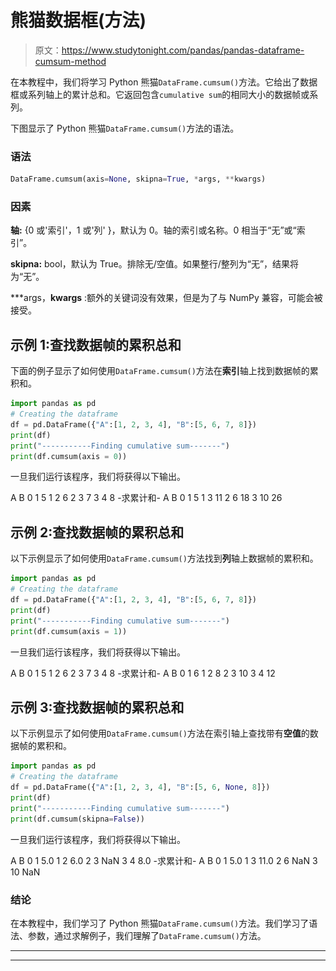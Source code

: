 # 熊猫数据框(方法)

> 原文：<https://www.studytonight.com/pandas/pandas-dataframe-cumsum-method>

在本教程中，我们将学习 Python 熊猫`DataFrame.cumsum()`方法。它给出了数据框或系列轴上的累计总和。它返回包含`cumulative sum`的相同大小的数据帧或系列。

下图显示了 Python 熊猫`DataFrame.cumsum()`方法的语法。

### 语法![](img/c0b891d06322ab0f23db0ec650281cc6.png)

```py
DataFrame.cumsum(axis=None, skipna=True, *args, **kwargs)
```

### 因素

**轴:** {0 或'索引'，1 或'列' }，默认为 0。轴的索引或名称。0 相当于“无”或“索引”。

**skipna:** bool，默认为 True。排除无/空值。如果整行/整列为“无”，结果将为“无”。

***args，**kwargs** :额外的关键词没有效果，但是为了与 NumPy 兼容，可能会被接受。

## 示例 1:查找数据帧的累积总和

下面的例子显示了如何使用`DataFrame.cumsum()`方法在**索引**轴上找到数据帧的累积和。

```py
import pandas as pd  
# Creating the dataframe 
df = pd.DataFrame({"A":[1, 2, 3, 4], "B":[5, 6, 7, 8]})
print(df)
print("-----------Finding cumulative sum-------")
print(df.cumsum(axis = 0))
```

一旦我们运行该程序，我们将获得以下输出。

A B
0 1 5
1 2 6
2 3 7
3 4 8
-求累计和-
A B
0 1 5
1 3 11
2 6 18
3 10 26

## 示例 2:查找数据帧的累积总和

以下示例显示了如何使用`DataFrame.cumsum()`方法找到**列**轴上数据帧的累积和。

```py
import pandas as pd  
# Creating the dataframe 
df = pd.DataFrame({"A":[1, 2, 3, 4], "B":[5, 6, 7, 8]})
print(df)
print("-----------Finding cumulative sum-------")
print(df.cumsum(axis = 1))
```

一旦我们运行该程序，我们将获得以下输出。

A B
0 1 5
1 2 6
2 3 7
3 4 8
-求累计和-
A B
0 1 6
1 2 8
2 3 10
3 4 12

## 示例 3:查找数据帧的累积总和

以下示例显示了如何使用`DataFrame.cumsum()`方法在索引轴上查找带有**空值**的数据帧的累积和。

```py
import pandas as pd  
# Creating the dataframe 
df = pd.DataFrame({"A":[1, 2, 3, 4], "B":[5, 6, None, 8]}) 
print(df)
print("-----------Finding cumulative sum-------")
print(df.cumsum(skipna=False))
```

一旦我们运行该程序，我们将获得以下输出。

A B
0 1 5.0
1 2 6.0
2 3 NaN
3 4 8.0
-求累计和-
A B
0 1 5.0
1 3 11.0
2 6 NaN
3 10 NaN

### 结论

在本教程中，我们学习了 Python 熊猫`DataFrame.cumsum()`方法。我们学习了语法、参数，通过求解例子，我们理解了`DataFrame.cumsum()`方法。

* * *

* * *